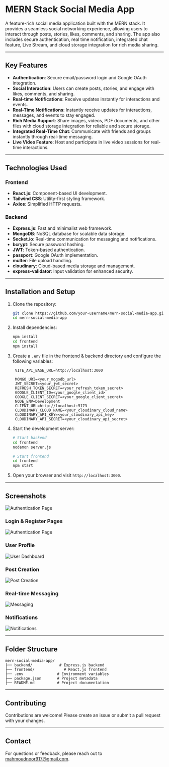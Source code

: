 # MERN Stack Social Media App

A feature-rich social media application built with the MERN stack. It provides a seamless social networking experience, allowing users to interact through posts, stories, likes, comments, and sharing. The app also includes secure authentication, real time notification, integrated chat feature, Live Stream, and cloud storage integration for rich media sharing.

---

## Key Features

- **Authentication**: Secure email/password login and Google OAuth integration.
- **Social Interaction**: Users can create posts, stories, and engage with likes, comments, and sharing.
- **Real-time Notifications**: Receive updates instantly for interactions and events.
- **Real-Time Notifications**: Instantly receive updates for interactions, messages, and events to stay engaged.
- **Rich Media Support**: Share images, videos, PDF documents, and other files with cloud storage integration for reliable and secure storage.
- **Integrated Real-Time Chat**: Communicate with friends and groups instantly through real-time messaging.
- **Live Video Feature**: Host and participate in live video sessions for real-time interactions.
---

## Technologies Used

### Frontend
- **React.js**: Component-based UI development.
- **Tailwind CSS**: Utility-first styling framework.
- **Axios**: Simplified HTTP requests.

### Backend
- **Express.js**: Fast and minimalist web framework.
- **MongoDB**: NoSQL database for scalable data storage.
- **Socket.io**: Real-time communication for messaging and notifications.
- **bcrypt**: Secure password hashing.
- **JWT**: Token-based authentication.
- **passport**: Google OAuth implementation.
- **multer**: File upload handling.
- **cloudinary**: Cloud-based media storage and management.
- **express-validator**: Input validation for enhanced security.

---

## Installation and Setup

1. Clone the repository:
   ```bash
   git clone https://github.com/your-username/mern-social-media-app.git
   cd mern-social-media-app
   ```

2. Install dependencies:
   ```bash
   npm install
   cd frontend
   npm install
   ```

3. Create a `.env` file in the frontend & backend directory and configure the following variables:
   ```frontend env
    VITE_API_BASE_URL=http://localhost:3000
   ```
   ```backend env
    MONGO_URI=<your_mogodb_url>
    JWT_SECRET=<your_jwt_secret>
    REFRESH_TOKEN_SECRET=<your_refresh_token_secret>
    GOOGLE_CLIENT_ID=<your_google_client_id>
    GOOGLE_CLIENT_SECRET=<your_google_client_secret>
    NODE_ENV=Development
    CLIENT_URL=http://localhost:5173
    CLOUDINARY_CLOUD_NAME=<your_cloudinary_cloud_name>
    CLOUDINARY_API_KEY=<your_cloudinary_api_key>
    CLOUDINARY_API_SECRET=<your_cloudinary_api_secret>
   ```

4. Start the development server:
   ```bash
   # Start backend
   cd frontend
   nodemon server.js

   # Start frontend
   cd frontend
   npm start
   ```

5. Open your browser and visit `http://localhost:3000`.

---

## Screenshots
![Authentication Page](https://dummyimage.com/600x400/000/fff&text=Home+Screenshot)
### Login & Register Pages
![Authentication Page](https://dummyimage.com/600x400/000/fff&text=Authentication+Page)

### User Profile
![User Dashboard](https://dummyimage.com/600x400/000/fff&text=User+Dashboard)

### Post Creation
![Post Creation](https://dummyimage.com/600x400/000/fff&text=Post+Creation)

### Real-time Messaging
![Messaging](https://dummyimage.com/600x400/000/fff&text=Messaging)

### Notifications
![Notifications](https://dummyimage.com/600x400/000/fff&text=Notifications)

---

## Folder Structure

```
mern-social-media-app/
├── backend/            # Express.js backend
├── frontend/             # React.js frontend
├── .env               # Environment variables
├── package.json       # Project metadata
├── README.md          # Project documentation
```

---

## Contributing

Contributions are welcome! Please create an issue or submit a pull request with your changes.

---

## Contact

For questions or feedback, please reach out to [mahmoudnoor917@gmail.com](mailto:mahmoudnoor917@gmail.com).


